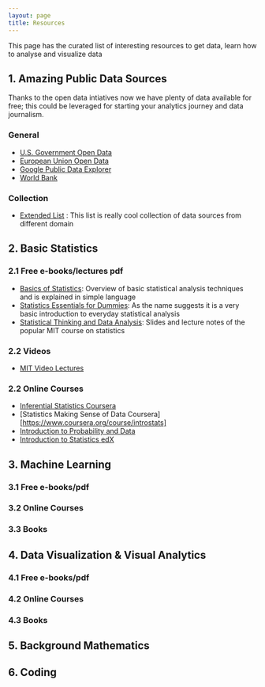 ```yaml
---
layout: page
title: Resources 
---
```

This page has the curated list of interesting resources to get data, learn how to analyse and visualize data 

## 1. Amazing Public Data Sources 

Thanks to the open data intiatives now we have plenty of data available for free; this could be leveraged for starting your analytics journey and data journalism. 

### General
- [U.S. Government Open Data](http://www.data.gov/)
- [European Union Open Data](http://open-data.europa.eu/en/data/)
- [Google Public Data Explorer](https://www.google.com/publicdata/directory) 
- [World Bank](http://data.worldbank.org/)

### Collection 
- [Extended List](https://github.com/caesar0301/awesome-public-datasets) : This list is really cool collection of data sources from different domain 


## 2. Basic Statistics 

### 2.1 Free e-books/lectures pdf
- [Basics of Statistics](http://www.mv.helsinki.fi/home/jmisotal/BoS.pdf): Overview of basic statistical analysis techniques and is explained in simple language
- [Statistics Essentials for Dummies](http://www.math.uni.wroc.pl/~dyba/materials/dummies.pdf): As the name suggests it is a very basic introduction to everyday statistical analysis 
- [Statistical Thinking and Data Analysis](http://ocw.mit.edu/courses/sloan-school-of-management/15-075j-statistical-thinking-and-data-analysis-fall-2011/lecture-notes/): Slides and lecture notes of the popular MIT course on statistics 

### 2.2 Videos
- [MIT Video Lectures](http://ocw.mit.edu/courses/electrical-engineering-and-computer-science/6-041-probabilistic-systems-analysis-and-applied-probability-fall-2010/video-lectures/)

### 2.2 Online Courses 
- [Inferential Statistics Coursera](https://www.coursera.org/learn/inferential-statistics-intro/home/info)
- [Statistics Making Sense of Data Coursera][https://www.coursera.org/course/introstats]
- [Introduction to Probability and Data](https://www.coursera.org/learn/probability-intro/home/info) 
- [Introduction to Statistics edX](https://www.edx.org/course/introduction-statistics-descriptive-uc-berkeleyx-stat2-1x)


## 3. Machine Learning 


### 3.1 Free e-books/pdf



### 3.2 Online Courses 


### 3.3 Books



## 4. Data Visualization & Visual Analytics 


### 4.1 Free e-books/pdf


### 4.2 Online Courses 



### 4.3 Books


## 5. Background Mathematics 





## 6. Coding 



